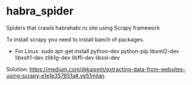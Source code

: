 
# habra_spider
Spiders that crawls habrahabr.ru site using Scrapy framework

To install scrapy you need to install banch of packages.

* For Linux:
sudo apt-get install python-dev python-pip libxml2-dev libxslt1-dev zlib1g-dev libffi-dev libssl-dev

Solution: https://medium.com/@kaismh/extracting-data-from-websites-using-scrapy-e1e1e357651a#.ve51mjlan
